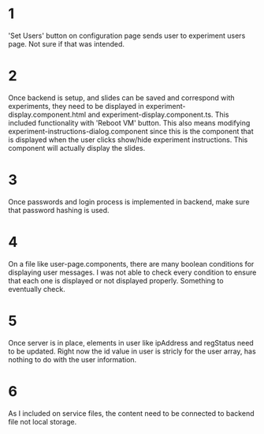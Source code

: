 # 1
'Set Users' button on configuration page sends user to experiment users page. Not sure if that was intended.
# 2 
Once backend is setup, and slides can be saved and correspond with experiments, they need to be displayed in experiment-display.component.html and experiment-display.component.ts. This included functionality with 'Reboot VM' button. This also means modifying experiment-instructions-dialog.component since this is the component that is displayed when the user clicks show/hide experiment instructions. This component will actually display the slides.
# 3 
Once passwords and login process is implemented in backend, make sure that password hashing is used.
# 4
On a file like user-page.components, there are many boolean conditions for displaying user messages. I was not able to check every condition to ensure that each one is displayed or not displayed properly. Something to eventually check.
# 5 
Once server is in place, elements in user like ipAddress and regStatus need to be updated. Right now the id value in user is stricly for the user array, has nothing to do with the user information.
# 6 
As I included on service files, the content need to be connected to backend file not local storage.